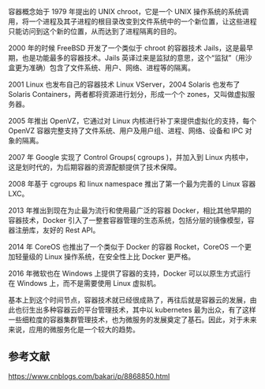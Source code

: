容器概念始于 1979 年提出的 UNIX chroot，它是一个 UNIX 操作系统的系统调用，将一个进程及其子进程的根目录改变到文件系统中的一个新位置，让这些进程只能访问到这个新的位置，从而达到了进程隔离的目的。  

2000 年的时候 FreeBSD 开发了一个类似于 chroot 的容器技术 Jails，这是最早期，也是功能最多的容器技术。Jails 英译过来是监狱的意思，这个“监狱”（用沙盒更为准确）包含了文件系统、用户、网络、进程等的隔离。  

2001 Linux 也发布自己的容器技术 Linux VServer，2004 Solaris 也发布了 Solaris Containers，两者都将资源进行划分，形成一个个 zones，又叫做虚拟服务器。  

2005 年推出 OpenVZ，它通过对 Linux 内核进行补丁来提供虚拟化的支持，每个 OpenVZ 容器完整支持了文件系统、用户及用户组、进程、网络、设备和 IPC 对象的隔离。  

2007 年 Google 实现了 Control Groups( cgroups )，并加入到 Linux 内核中，这是划时代的，为后期容器的资源配额提供了技术保障。  

2008 年基于 cgroups 和 linux namespace 推出了第一个最为完善的 Linux 容器 LXC。  

2013 年推出到现在为止最为流行和使用最广泛的容器 Docker，相比其他早期的容器技术，Docker 引入了一整套容器管理的生态系统，包括分层的镜像模型，容器注册库，友好的 Rest API。  

2014 年 CoreOS 也推出了一个类似于 Docker 的容器 Rocket，CoreOS 一个更加轻量级的 Linux 操作系统，在安全性上比 Docker 更严格。  

2016 年微软也在 Windows 上提供了容器的支持，Docker 可以以原生方式运行在 Windows 上，而不是需要使用 Linux 虚拟机。  

基本上到这个时间节点，容器技术就已经很成熟了，再往后就是容器云的发展，由此也衍生出多种容器云的平台管理技术，其中以 kubernetes 最为出众，有了这样一些细粒度的容器集群管理技术，也为微服务的发展奠定了基石。因此，对于未来来说，应用的微服务化是一个较大的趋势。  

## 参考文献

https://www.cnblogs.com/bakari/p/8868850.html